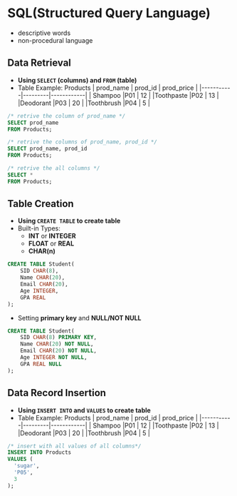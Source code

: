 # SQL(Structured Query Language)
- descriptive words
- non-procedural language

## Data Retrieval
- **Using `SELECT` (columns) and `FROM` (table)**
- Table Example: Products
  | prod_name | prod_id | prod_price |
  |-----------|---------|------------|
  | Shampoo   |P01      | 12         |
  |Toothpaste |P02      | 13         |
  |Deodorant  |P03      | 20         |
  |Toothbrush |P04      | 5          |
```sql
/* retrive the column of prod_name */
SELECT prod_name
FROM Products;
```
```sql
/* retrive the columns of prod_name, prod_id */
SELECT prod_name, prod_id
FROM Products;
```

```sql
/* retrive the all columns */
SELECT *
FROM Products;
```
## Table Creation
- **Using `CREATE TABLE` to create table**
- Built-in Types:
  - **INT** or **INTEGER**
  - **FLOAT** or **REAL**
  - **CHAR(n)**
```sql
CREATE TABLE Student(
    SID CHAR(8),
    Name CHAR(20),
    Email CHAR(20),
    Age INTEGER,
    GPA REAL
);
```
- Setting **primary key** and **NULL/NOT NULL**
```sql
CREATE TABLE Student(
    SID CHAR(8) PRIMARY KEY,
    Name CHAR(20) NOT NULL,
    Email CHAR(20) NOT NULL,
    Age INTEGER NOT NULL,
    GPA REAL NULL
);
```

## Data Record Insertion
- **Using `INSERT INTO` and `VALUES` to create table**
- Table Example: Products
  | prod_name | prod_id | prod_price |
  |-----------|---------|------------|
  | Shampoo   |P01      | 12         |
  |Toothpaste |P02      | 13         |
  |Deodorant  |P03      | 20         |
  |Toothbrush |P04      | 5          |
```sql
/* insert with all values of all columns*/
INSERT INTO Products
VALUES (
  'sugar',
  'P05',
  3
);
```
